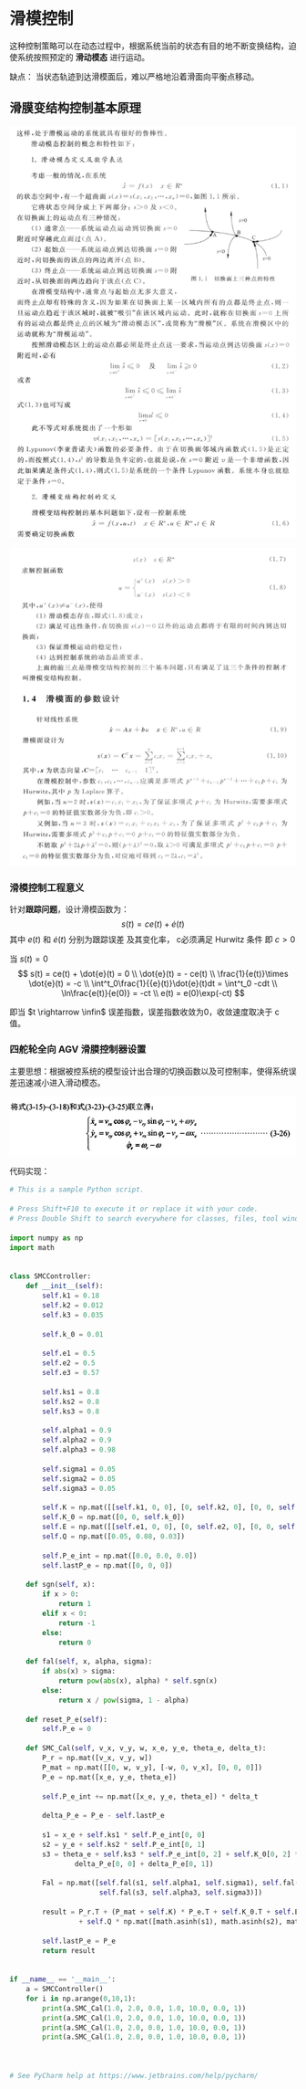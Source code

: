 # 滑模控制

这种控制策略可以在动态过程中，根据系统当前的状态有目的地不断变换结构，迫使系统按照预定的 **滑动模态** 进行运动。

缺点：   当状态轨迹到达滑模面后，难以严格地沿着滑面向平衡点移动。

## 滑膜变结构控制基本原理

![image-20231104150731464](滑模控制.assets/image-20231104150731464.png)

![image-20231104150748471](滑模控制.assets/image-20231104150748471.png)





### 滑模控制工程意义

针对**跟踪问题**，设计滑模函数为：
$$
s(t) = ce(t) + \dot{e}(t)
$$
其中 $e(t)$ 和 $\dot{e}(t)$ 分别为跟踪误差 及其变化率， c必须满足 Hurwitz 条件 即 $c>0$

当 $s(t) = 0$  
$$
s(t) = ce(t) + \dot{e}(t) = 0
\\
\dot{e}(t) = - ce(t)
\\
\frac{1}{e(t)}\times \dot{e}(t) = -c
\\
\int^t_0\frac{1}{{e}(t)}\dot{e}(t)dt = \int^t_0 -cdt
\\
\ln\frac{e(t)}{e(0)} = -ct
\\
e(t) = e(0)\exp(-ct)
$$

即当 $t \rightarrow \infin$ 误差指数，误差指数收敛为0，收敛速度取决于  c 值。





### 四舵轮全向 AGV 滑膜控制器设置

主要思想：根据被控系统的模型设计出合理的切换函数以及可控制率，使得系统误差迅速减小进入滑动模态。

![image-20231105004442984](滑模控制.assets/image-20231105004442984.png)





代码实现：

```python
# This is a sample Python script.

# Press Shift+F10 to execute it or replace it with your code.
# Press Double Shift to search everywhere for classes, files, tool windows, actions, and settings.

import numpy as np
import math


class SMCController:
    def __init__(self):
        self.k1 = 0.18
        self.k2 = 0.012
        self.k3 = 0.035

        self.k_0 = 0.01

        self.e1 = 0.5
        self.e2 = 0.5
        self.e3 = 0.57

        self.ks1 = 0.8
        self.ks2 = 0.8
        self.ks3 = 0.8

        self.alpha1 = 0.9
        self.alpha2 = 0.9
        self.alpha3 = 0.98

        self.sigma1 = 0.05
        self.sigma2 = 0.05
        self.sigma3 = 0.05

        self.K = np.mat([[self.k1, 0, 0], [0, self.k2, 0], [0, 0, self.k3]])
        self.K_0 = np.mat([0, 0, self.k_0])
        self.E = np.mat([[self.e1, 0, 0], [0, self.e2, 0], [0, 0, self.e3]])
        self.Q = np.mat([0.05, 0.08, 0.03])

        self.P_e_int = np.mat([0.0, 0.0, 0.0])
        self.lastP_e = np.mat([0, 0, 0])

    def sgn(self, x):
        if x > 0:
            return 1
        elif x < 0:
            return -1
        else:
            return 0

    def fal(self, x, alpha, sigma):
        if abs(x) > sigma:
            return pow(abs(x), alpha) * self.sgn(x)
        else:
            return x / pow(sigma, 1 - alpha)

    def reset_P_e(self):
        self.P_e = 0

    def SMC_Cal(self, v_x, v_y, w, x_e, y_e, theta_e, delta_t):
        P_r = np.mat([v_x, v_y, w])
        P_mat = np.mat([[0, w, v_y], [-w, 0, v_x], [0, 0, 0]])
        P_e = np.mat([x_e, y_e, theta_e])

        self.P_e_int += np.mat([x_e, y_e, theta_e]) * delta_t

        delta_P_e = P_e - self.lastP_e

        s1 = x_e + self.ks1 * self.P_e_int[0, 0]
        s2 = y_e + self.ks2 * self.P_e_int[0, 1]
        s3 = theta_e + self.ks3 * self.P_e_int[0, 2] + self.K_0[0, 2] * self.sgn(theta_e) * (
                delta_P_e[0, 0] + delta_P_e[0, 1])

        Fal = np.mat([self.fal(s1, self.alpha1, self.sigma1), self.fal(s2, self.alpha2, self.sigma2),
                      self.fal(s3, self.alpha3, self.sigma3)])

        result = P_r.T + (P_mat + self.K) * P_e.T + self.K_0.T + self.E.T * abs(P_e.T - self.lastP_e.T) + self.E * Fal.T \
                 + self.Q * np.mat([math.asinh(s1), math.asinh(s2), math.asinh(s3)]).T

        self.lastP_e = P_e
        return result


if __name__ == '__main__':
    a = SMCController()
    for i in np.arange(0,10,1):
        print(a.SMC_Cal(1.0, 2.0, 0.0, 1.0, 10.0, 0.0, 1))
        print(a.SMC_Cal(1.0, 2.0, 0.0, 1.0, 10.0, 0.0, 1))
        print(a.SMC_Cal(1.0, 2.0, 0.0, 1.0, 10.0, 0.0, 1))
        print(a.SMC_Cal(1.0, 2.0, 0.0, 1.0, 10.0, 0.0, 1))



# See PyCharm help at https://www.jetbrains.com/help/pycharm/
```

